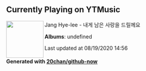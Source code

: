## Currently Playing on YTMusic

[<img align="left" width="100" src="https://i.ytimg.com/vi/qMo9b7aVBiA/sddefault.jpg?sqp=-oaymwEWCJADEOEBIAQqCghqEJQEGHgg6AJIWg&rs">](https://music.youtube.com/channel/UCcZ9No71pKWWEcgsKcypHwg)

Jang Hye-lee - 내게 남은 사랑을 드릴께요

**Albums**: undefined

Last updated at 08/19/2020 14:56

#### Generated with [20chan/github-now](https://github.com/20chan/github-now)


<!--
**20chan/20chan** is a ✨ _special_ ✨ repository because its `README.md` (this file) appears on your GitHub profile.

Here are some ideas to get you started:

- 🔭 I’m currently working on ...
- 🌱 I’m currently learning ...
- 👯 I’m looking to collaborate on ...
- 🤔 I’m looking for help with ...
- 💬 Ask me about ...
- 📫 How to reach me: ...
- 😄 Pronouns: ...
- ⚡ Fun fact: ...
-->
